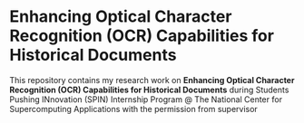 # Enhancing Optical Character Recognition (OCR) Capabilities for Historical Documents

This repository contains my research work on **Enhancing Optical Character Recognition (OCR) Capabilities for Historical Documents** during Students Pushing INnovation (SPIN) Internship Program @ The National Center for Supercomputing Applications with the permission from supervisor
